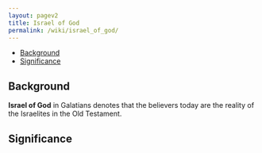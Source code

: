 ```yaml
---
layout: pagev2
title: Israel of God
permalink: /wiki/israel_of_god/
---
```

- [Background](#background)
- [Significance](#significance)

## Background

**Israel of God** in Galatians denotes that the believers today are the reality of the Israelites in the Old Testament.

## Significance
